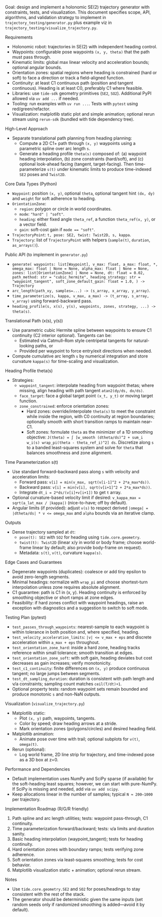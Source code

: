 Goal: design and implement a holonomic SE(2) trajectory generator with constraints, tests, and visualization. This document specifies scope, API, algorithms, and validation strategy to implement in `trajectory_testing/generator.py` plus example viz in `trajectory_testing/visualize_trajectory.py`.

Requirements
- Holonomic robot: trajectories in SE(2) with independent heading control.
- Waypoints: configurable pose waypoints `(x, y, theta)` that the path must pass through.
- Kinematic limits: global max linear velocity and acceleration bounds; optional angular bounds.
- Orientation zones: spatial regions where heading is constrained (hard or soft) to face a direction or track a field-aligned function.
- Continuity: at least C1 continuous path (position and tangent continuous). Heading is at least C0, preferably C1 where feasible.
- Libraries: use `tide-sdk` geometry primitives (`SE2`, `SO2`). Additional PyPI allowed via `uv add ...` if needed.
- Tooling: run examples with `uv run ...`. Tests with `pytest` using red/green/refactor.
- Visualization: matplotlib static plot and simple animation; optional rerun stream using `rerun-sdk` (bundled with tide dependency tree).

High-Level Approach
- Separate translational path planning from heading planning:
  - Compute a 2D C1+ path through `(x, y)` waypoints using a parametric spline over arc length `s`.
  - Generate a heading profile `theta(s)` composed of: (a) waypoint heading interpolation, (b) zone constraints (hard/soft), and (c) optional look-ahead facing (tangent, target-facing). Then time-parameterize `s(t)` under kinematic limits to produce time-indexed `SE2` poses and `Twist2D`.

Core Data Types (Python)
- `Waypoint`: position `(x, y)`, optional `theta`, optional tangent hint `(dx, dy)` and `weight` for soft adherence to heading.
- `OrientationZone`:
  - `region`: polygon or circle in world coordinates.
  - `mode`: `"hard" | "soft"`.
  - `heading`: either fixed angle `theta_ref`, a function `theta_ref(x, y)`, or a vector field.
  - `gain`: soft-cost gain if `mode == "soft"`.
- `TrajectoryPoint`: `t, pose: SE2, twist: Twist2D, s, kappa`.
- `Trajectory`: list of `TrajectoryPoint` with helpers (`sample(t)`, `duration`, `as_arrays()`).

Public API (to implement in `generator.py`)
- `generate(
    waypoints: list[Waypoint],
    v_max: float,
    a_max: float,
    *,
    omega_max: float | None = None,
    alpha_max: float | None = None,
    zones: list[OrientationZone] | None = None,
    dt: float = 0.02,
    path_method: str = "cubic_hermite",
    heading_strategy: str = "waypoint_tangent",
    soft_zone_default_gain: float = 1.0,
) -> Trajectory`
- `arc_length(path_xy, samples=...) -> (s_array, x_array, y_array)`.
- `time_parameterize(s, kappa, v_max, a_max) -> (t_array, s_array, v_array)` using forward-backward pass.
- `heading_profile(s, x(s), y(s), waypoints, zones, strategy, ...) -> theta(s)`.

Translational Path (x(s), y(s))
- Use parametric cubic Hermite spline between waypoints to ensure C1 continuity (C2 interior optional). Tangents can be:
  - Estimated via Catmull–Rom style centripetal tangents for natural-looking paths, or
  - Provided per waypoint to force entry/exit directions when needed.
- Compute cumulative arc length `s` by numerical integration and store curvature `kappa(s)` for time-scaling and visualization.

Heading Profile theta(s)
- Strategies:
  - `waypoint_tangent`: interpolate heading from waypoint thetas; where missing, align heading with path tangent `atan2(dy/ds, dx/ds)`.
  - `face_target`: face a global target point `(x_t, y_t)` or moving target function.
  - `zone_constrained`: enforce orientation zones:
    - Hard zones: override/interpolate `theta(s)` to meet the constraint while inside the region, with C0 continuity at region boundaries; optionally smooth with short transition ramps to maintain near-C1.
    - Soft zones: formulate `theta` as the minimizer of a 1D smoothing objective:
      `J(theta) = ∫ [w_smooth (dtheta/ds)^2 + sum_i w_i(s) wrap_pi(theta - theta_ref_i)^2] ds`.
      Discretize along `s` to a banded least-squares system and solve for `theta` that balances smoothness and zone alignment.

Time Parameterization s(t)
- Use standard forward–backward pass along `s` with velocity and acceleration limits:
  - Forward pass: `v[i] = min(v_max, sqrt(v[i-1]^2 + 2*a_max*ds))`.
  - Backward pass: `v[i] = min(v[i], sqrt(v[i+1]^2 + 2*a_max*ds))`.
  - Integrate `dt_i = 2*ds/(v[i]+v[i+1])` to get `t` array.
- Optional curvature-based velocity limit if desired: `v_kappa_max = sqrt(a_lat_max / |kappa|)` (nice-to-have; off by default).
- Angular limits (if provided): adjust `v(s)` to respect derived `|omega| = |dtheta/ds| * v <= omega_max` and `alpha` bounds via an iterative clamp.

Outputs
- Dense trajectory sampled at `dt`:
  - `pose(t): SE2` with `SO2` for heading using `tide.core.geometry`.
  - `twist(t): Twist2D` (linear x/y in world or body frame; choose world-frame linear by default; also provide body-frame on request).
  - Metadata: `s(t)`, `v(t)`, curvature `kappa(s)`.

Edge Cases and Guarantees
- Degenerate waypoints (duplicates): coalesce or add tiny epsilon to avoid zero-length segments.
- Minimal headings: normalize with `wrap_pi` and choose shortest-turn interpolation unless zone requires absolute alignment.
- C1 guarantee: path is C1 in (x, y). Heading continuity is enforced by smoothing objective or short ramps at zone edges.
- Feasibility: if hard zones conflict with waypoint headings, raise an exception with diagnostics and a suggestion to switch to soft mode.

Testing Plan (pytest)
- `test_passes_through_waypoints`: nearest-sample to each waypoint is within tolerance in both position and, where specified, heading.
- `test_velocity_acceleration_limits`: `|v| <= v_max + eps` and discrete acceleration within `a_max + eps` throughout.
- `test_orientation_zone_hard`: inside a hard zone, heading tracks reference within small tolerance; smooth transition at edges.
- `test_orientation_zone_soft`: with soft gain, heading deviates but cost decreases as gain increases; verify monotonicity.
- `test_c1_continuity`: finite differences on `(x, y)` produce continuous tangent; no large jumps between segments.
- `test_dt_sampling_duration`: duration is consistent with path length and v/a constraints; sampling count matches `ceil(T/dt)+1`.
- Optional property tests: random waypoint sets remain bounded and produce monotonic `s` and non-NaN outputs.

Visualization (`visualize_trajectory.py`)
- Matplotlib static:
  - Plot `(x, y)` path, waypoints, tangents.
  - Color by speed; draw heading arrows at a stride.
  - Mark orientation zones (polygons/circles) and desired heading field.
- Matplotlib animation:
  - Animate pose over time with trail; optional subplots for `v(t)`, `omega(t)`.
- Rerun (optional):
  - Log world frame, 2D line strip for trajectory, and time-indexed pose as a 3D box at z=0.

Performance and Dependencies
- Default implementation uses NumPy and SciPy sparse (if available) for the soft-heading least squares; however, we can start with pure-NumPy. If SciPy is missing and needed, add via `uv add scipy`.
- Keep allocations linear in the number of samples; typical `N ≈ 200–1000` per trajectory.

Implementation Roadmap (R/G/R friendly)
1) Path spline and arc length utilities; tests: waypoint pass-through, C1 continuity.
2) Time parameterization forward/backward; tests: v/a limits and duration sanity.
3) Basic heading interpolation (waypoint_tangent); tests for heading continuity.
4) Hard orientation zones with boundary ramps; tests verifying zone adherence.
5) Soft orientation zones via least-squares smoothing; tests for cost behavior.
6) Matplotlib visualization static + animation; optional rerun stream.

Notes
- Use `tide.core.geometry.SE2` and `SO2` for poses/headings to stay consistent with the rest of the stack.
- The generator should be deterministic given the same inputs (set random seeds only if randomized smoothing is added—avoid it by default).
